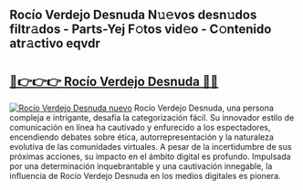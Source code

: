 ## Rocío Verdejo Desnuda N𝚞𝚎vos desn𝚞dos filtr𝚊dos - Parts-Yej F𝚘tos vid𝚎o - C𝚘ntenido atr𝚊ctivo eqvdr

# <h2><a href="http://mb3u3u.tromn.icu/?c=Roc%c3%ado+Verdejo+Desnuda">🔗👉👉👉 Rocío Verdejo Desnuda 🔗🔗</a></h2>

[![Rocío Verdejo Desnuda nuevo](https://i.imgur.com/pEAQMta.gif)](http://mb3u3u.tromn.icu/?c=Roc%c3%ado+Verdejo+Desnuda)
Rocío Verdejo Desnuda, una persona compleja e intrigante, desafía la categorización fácil. Su innovador estilo de comunicación en línea ha cautivado y enfurecido a los espectadores, encendiendo debates sobre ética, autorrepresentación y la naturaleza evolutiva de las comunidades virtuales. A pesar de la incertidumbre de sus próximas acciones, su impacto en el ámbito digital es profundo. Impulsada por una determinación inquebrantable y una cautivación innegable, la influencia de Rocío Verdejo Desnuda en los medios digitales es pionera.
